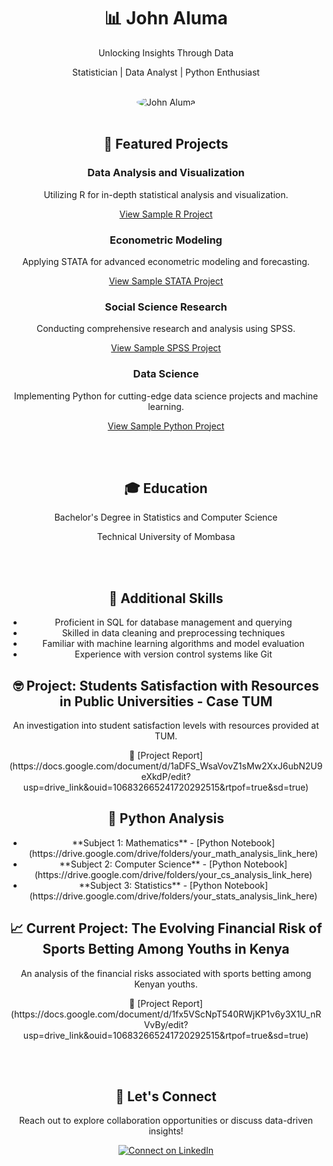 <div align="center">
  <h1>📊 John Aluma</h1>
  <p>Unlocking Insights Through Data</p>
  <p>Statistician | Data Analyst | Python Enthusiast</p>
  <br/>
  <img src="https://via.placeholder.com/150" alt="John Aluma" style="border-radius: 50%;">
  <br/><br/>
  <h2>🌟 Featured Projects</h2>
  
  <div>
    <h3>Data Analysis and Visualization</h3>
    <p>Utilizing R for in-depth statistical analysis and visualization.</p>
    <a href="#">View Sample R Project</a>
  </div>
  
  <div>
    <h3>Econometric Modeling</h3>
    <p>Applying STATA for advanced econometric modeling and forecasting.</p>
    <a href="#">View Sample STATA Project</a>
  </div>
  
  <div>
    <h3>Social Science Research</h3>
    <p>Conducting comprehensive research and analysis using SPSS.</p>
    <a href="#">View Sample SPSS Project</a>
  </div>
  
  <div>
    <h3>Data Science</h3>
    <p>Implementing Python for cutting-edge data science projects and machine learning.</p>
    <a href="#">View Sample Python Project</a>
  </div>
  
  <br/><br/>
  <h2>🎓 Education</h2>
  <p>Bachelor's Degree in Statistics and Computer Science</p>
  <p>Technical University of Mombasa</p>
  
  <br/><br/>
  <h2>📝 Additional Skills</h2>
  <ul>
    <li>Proficient in SQL for database management and querying</li>
    <li>Skilled in data cleaning and preprocessing techniques</li>
    <li>Familiar with machine learning algorithms and model evaluation</li>
    <li>Experience with version control systems like Git</li>
  </ul>

  <h2>🤓 Project: Students Satisfaction with Resources in Public Universities - Case TUM</h2>
  <p>An investigation into student satisfaction levels with resources provided at TUM.</p>
  <p>📄 [Project Report](https://docs.google.com/document/d/1aDFS_WsaVovZ1sMw2XxJ6ubN2U9eXkdP/edit?usp=drive_link&ouid=106832665241720292515&rtpof=true&sd=true)</p>

  <h2>🐍 Python Analysis</h2>
  <ul>
    <li>**Subject 1: Mathematics**
      - [Python Notebook](https://drive.google.com/drive/folders/your_math_analysis_link_here)</li>
    <li>**Subject 2: Computer Science**
      - [Python Notebook](https://drive.google.com/drive/folders/your_cs_analysis_link_here)</li>
    <li>**Subject 3: Statistics**
      - [Python Notebook](https://drive.google.com/drive/folders/your_stats_analysis_link_here)</li>
  </ul>

  <h2>📈 Current Project: The Evolving Financial Risk of Sports Betting Among Youths in Kenya</h2>
  <p>An analysis of the financial risks associated with sports betting among Kenyan youths.</p>
  <p>📄 [Project Report](https://docs.google.com/document/d/1fx5VScNpT540RWjKP1v6y3X1U_nRVvBy/edit?usp=drive_link&ouid=106832665241720292515&rtpof=true&sd=true)</p>
  
  <br/><br/>
  <h2>🤝 Let's Connect</h2>
  <p>Reach out to explore collaboration opportunities or discuss data-driven insights!</p>
  <a href="https://www.linkedin.com/in/john-aluma-009234245?utm_source=share&utm_campaign=share_via&utm_content=profile&utm_medium=android_app"><img src="https://img.shields.io/badge/-Connect%20on%20LinkedIn-blue?style=flat&logo=linkedin&logoColor=white" alt="Connect on LinkedIn"></a>
</div>
